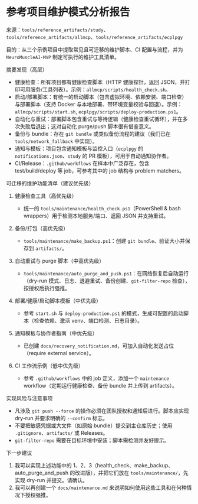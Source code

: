 # 参考项目维护模式分析报告

来源：`tools/reference_artifacts/study`、`tools/reference_artifacts/allmcp`、`tools/reference_artifacts/ecplpgy`

目的：从三个示例项目中提取常见且可迁移的维护脚本、CI 配置与流程，并为 `NeuroMuscleAI-MVP` 制定可执行的维护工具清单。

摘要发现（高层）

- 健康检查：所有项目都有健康检查脚本（HTTP 健康探针，返回 JSON，并打印可用服务/工具列表）。示例：`allmcp/scripts/health_check.sh`。
- 启动/部署脚本：有统一的启动脚本（包含虚拟环境、依赖安装、端口检查）与部署脚本（支持 Docker 与本地部署、带环境变量校验与回退）。示例：`allmcp/scripts/start.sh`, `ecplpgy/scripts/deploy-production.ps1`。
- 自动化与重试：部署脚本包含重试与等待逻辑（健康检查重试循环），并在多次失败后退出；这对自动化 purge/push 脚本很有借鉴意义。
- 备份与 bundle：存在 `git bundle` 或类似备份流程的建议（我们已在 `tools/network_fallback` 中实现）。
- 通知与模板：项目包含通知模板与监控入口（`ecplpgy` 的 `notifications.json`、`study` 的 PR 模板），可用于自动通知协作者。
- CI/Release：`.github/workflows` 在样本中广泛存在，包含 test/build/deploy 等 job，可参考其中的 job 结构与 problem matchers。

可迁移的维护功能清单（建议优先级）

1. 健康检查工具（高优先级）
   - 统一的 `tools/maintenance/health_check.ps1`（PowerShell & bash wrappers）用于检测本地服务/端口、返回 JSON 并支持重试。

2. 备份/打包（高优先级）
   - `tools/maintenance/make_backup.ps1`：创建 `git bundle`、验证大小并保存到 `artifacts/`。

3. 自动重试与 purge 脚本（中高优先级）
   - `tools/maintenance/auto_purge_and_push.ps1`：在网络恢复后自动运行（dry-run 模式、日志、退避重试、备份创建、`git-filter-repo` 检查），按授权后执行强推。

4. 部署/健康/启动脚本模板（中优先级）
   - 参考 `start.sh` 与 `deploy-production.ps1` 的模式，生成可配置的启动脚本（检查依赖、激活 venv、端口检测、日志目录）。

5. 通知模板与协作者指南（中优先级）
   - 已创建 `docs/recovery_notification.md`，可加入自动化发送占位（require external service）。

6. CI 工作流示例（低中优先级）
   - 参考 `.github/workflows` 中的 job 定义，添加一个 `maintenance` workflow（定期运行健康检查、备份 bundle 并上传到 artifacts）。

实现风险与注意事项

- 凡涉及 `git push --force` 的操作必须在团队授权和通知后进行。脚本应实现 dry-run 并要求明确的 `--confirm` 标志。 
- 不要把敏感凭据或大文件（如原始 bundle）提交到主仓库历史；使用 `.gitignore`、`artifacts/` 或 Releases。 
- `git-filter-repo` 需要在目标环境中安装；脚本需检测并友好提示。

下一步建议

1. 我可以实现上述功能中的 1、2、3（health_check、make_backup、auto_purge_and_push 的改进版），并把它们放在 `tools/maintenance/`，先实现 dry-run 并提交。请确认。
2. 我可以再创建一个 `docs/maintenance.md` 来说明如何使用这些工具和在何种情况下授权强推。
